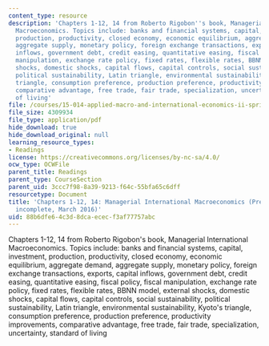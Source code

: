 ```yaml
---
content_type: resource
description: 'Chapters 1-12, 14 from Roberto Rigobon''s book, Managerial International
  Macroeconomics. Topics include: banks and financial systems, capital, investment,
  production, productivity, closed economy, economic equilibrium, aggregate demand,
  aggregate supply, monetary policy, foreign exchange transactions, exports, capital
  inflows, government debt, credit easing, quantitative easing, fiscal policy, fiscal
  manipulation, exchange rate policy, fixed rates, flexible rates, BBNN model, external
  shocks, domestic shocks, capital flows, capital controls, social sustainability,
  political sustainability, Latin triangle, environmental sustainability, Kyoto''s
  triangle, consumption preference, production preference, productivity improvements,
  comparative advantage, free trade, fair trade, specialization, uncertainty, standard
  of living'
file: /courses/15-014-applied-macro-and-international-economics-ii-spring-2016/88b6dfe64c3d8dcaececf3af77757abc_MIT15_014S16_Chap1-12and14.pdf
file_size: 4309934
file_type: application/pdf
hide_download: true
hide_download_original: null
learning_resource_types:
- Readings
license: https://creativecommons.org/licenses/by-nc-sa/4.0/
ocw_type: OCWFile
parent_title: Readings
parent_type: CourseSection
parent_uid: 3ccc7f98-8a39-9213-f64c-55bfa65c6dff
resourcetype: Document
title: 'Chapters 1-12, 14: Managerial International Macroeconomics (Preliminary and
  incomplete, March 2016)'
uid: 88b6dfe6-4c3d-8dca-ecec-f3af77757abc
---
```

Chapters 1-12, 14 from Roberto Rigobon's book, Managerial International Macroeconomics. Topics include: banks and financial systems, capital, investment, production, productivity, closed economy, economic equilibrium, aggregate demand, aggregate supply, monetary policy, foreign exchange transactions, exports, capital inflows, government debt, credit easing, quantitative easing, fiscal policy, fiscal manipulation, exchange rate policy, fixed rates, flexible rates, BBNN model, external shocks, domestic shocks, capital flows, capital controls, social sustainability, political sustainability, Latin triangle, environmental sustainability, Kyoto's triangle, consumption preference, production preference, productivity improvements, comparative advantage, free trade, fair trade, specialization, uncertainty, standard of living